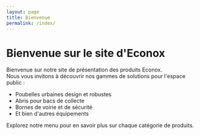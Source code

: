 ```yaml
---
layout: page
title: Bienvenue
permalink: /index/
---
```


# Bienvenue sur le site d'Econox

Bienvenue sur notre site de présentation des produits Econox.  
Nous vous invitons à découvrir nos gammes de solutions pour l'espace public :

- Poubelles urbaines design et robustes
- Abris pour bacs de collecte
- Bornes de voirie et de sécurité
- Et bien d'autres équipements

Explorez notre menu pour en savoir plus sur chaque catégorie de produits.